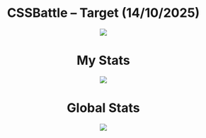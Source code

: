<h1 align="center">CSSBattle – Target (14/10/2025)</h1>

<p align="center">
  <img src="https://github.com/user-attachments/assets/0889286d-195f-4f39-a9f9-d0e700dce272">
</p>

<h1 align="center">My Stats</h1>

<p align="center">
  <img src="https://github.com/user-attachments/assets/c1b7f26e-b8ab-425a-aaaf-667371be459b">
</p>

<h1 align="center">Global Stats</h1>

<p align="center">
  <img src="https://github.com/user-attachments/assets/855431d3-8661-4c7c-ba2e-aeda02e2cf12">
</p>
